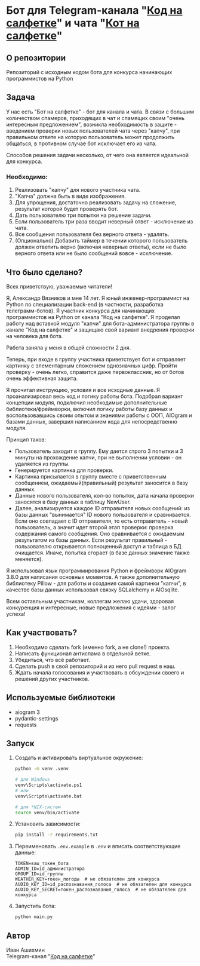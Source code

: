 # Бот для Telegram-канала "[Код на салфетке](https://t.me/press_any_button)" и чата "[Кот на салфетке](https://t.me/pressanybutton_chat)"

## О репозитории
Репозиторий с исходным кодом бота для конкурса начинающих программистов на Python

## Задача
У нас есть "Бот на салфетке" - бот для канала и чата. В связи с большим количеством спамеров, приходящих в чат и
спамящих своим "очень интересным предложением", возникла необходимость в защите - введением проверки новых пользователей
чата через "капчу", при правильном ответе на которую пользователь может продолжить общаться, в противном случае бот
исключает его из чата.

Способов решения задачи несколько, от чего она является идеальной для конкурса.

### Необходимо:
1. Реализовать "капчу" для нового участника чата.
2. "Капча" должна быть в виде изображения.
3. Для упрощения, достаточно реализовать задачу на сложение, результат которой будет проверять бот.
4. Дать пользователю три попытки на решение задачи.
5. Если пользователь три раза вводит неверный ответ - исключение из чата.
6. Все сообщения пользователя без верного ответа - удалять.
7. (Опционально) Добавить таймер в течении которого пользователь должен ответить верно (включая неверные ответы), если
   не было верного ответа или не было сообщений вовсе - исключение.

## Что было сделано?
Всех приветствую, уважаемые читатели!

Я, Александр Вязников и мне 14 лет. Я юный инженер-программист на Python по специализации back-end (в частности, разработка телеграмм-ботов). 
Я участник конкурса для начинающих программистов на Python от канала "Код на салфетке". Я проделал работу над вставкой модуля "капчи" для бота-администратора группы в канале "Код на салфетке" и защищаю свой вариант внедрения проверки на человека для бота. 

Работа заняла у меня в общей сложности 2 дня. 

Теперь, при входе в группу участника приветствует бот и отправляет картинку с элементарным сложением однозначных цифр. Пройти проверку - очень легко, справится даже первоклассник, но от ботов очень эффективная защита.

Я прочитал инструкцию, условия и все исходные данные. Я проанализировал весь код и логику работы бота. Подобрал вариант концепции модуля, подключил необходимые дополнительные библиотеки/фреймворки, включил логику работы базу данных и воспользовавшись своим опытом и знаниями работы с ООП, AIOgram и базами данных, завершил написанием кода для непосредственно модуля.   

Принцип таков:

- Пользователь заходит в группу. Ему дается строго 3 попытки и 3 минуты на прохождение капчи, при не выполнении условии - он удаляется из группы.
- Генерируется картинка для проверки.
- Картинка присылается в группу вместе с приветственным сообщением, ожидаемый(правильный) результат заносится в базу данных.
- Данные нового пользователя, кол-во попыток, дата начала проверки заносятся в базу данных в таблицу NewUser.
- Далее, анализируется каждое ID отправителя новых сообщений: из базы данных "вынимается" ID нового пользователя и сравнивается. Если оно совпадает с ID отправителя, то есть отправитель - новый пользователь, а значит идет второй этап проверки: проверка содержания самого сообщения. Оно сравнивается с ожидаемым результатом из базы данных. Если результат правильный - пользователю открывается полноценный доступ и таблица в БД очищается. Иначе, попытка сгорает (в базе данных значение также меняется).


Я использовал язык программирования Python и фреймворк AIOgram 3.8.0 для написания основных моментов. А также дополнительную библиотеку Pillow - для работы и создания самой картинки "капчи",
в качестве базы данных использовал связку SQLalchemy и AIOsqlite.


Всем оставльным участникам, коллегам желаю удачи, здоровая конкуренция и интересные, новые предложения с идеями - залог успеха!

## Как участвовать?
1. Необходимо сделать fork (именно fork, а не clone!) проекта. 
2. Написать функционал антиспама в отдельной ветке.
3. Убедиться, что всё работает.
4. Сделать push в свой репозиторий и из него pull request в наш.
5. Ждать начала голосования и участвовать в обсуждении своего и решений других участников.

## Используемые библиотеки
- aiogram 3
- pydantic-settings
- requests

## Запуск
1. Создать и активировать виртуальное окружение:
   ```bash
   python -m venv .venv

   # для Windows
   venv\Scripts\activate.ps1
   # или 
   venv\Scripts\activate.bat

   # для *NIX-систем
   source venv/bin/activate
   ```
2. Установить зависимости:
   ```bash
   pip install -r requirements.txt
   ```
3. Переименовать `.env.example` в `.env` и вписать соответствующие данные:
   ```
   TOKEN=ваш_токен_бота
   ADMIN_ID=id_администратора
   GROUP_ID=id_группы
   WEATHER_KEY=токен_погоды  # не обязателен для конкурса
   AUDIO_KEY_ID=id_распознавания_голоса  # не обязателен для конкурса
   AUDIO_KEY_SECRET=токен_распознавания_голоса  # не обязателен для конкурса
   ```
4. Запустить бота:
   ```bash
   python main.py
   ```
   
## Автор
Иван Ашихмин  
Telegram-канал "[Код на салфетке](https://t.me/press_any_button)"
